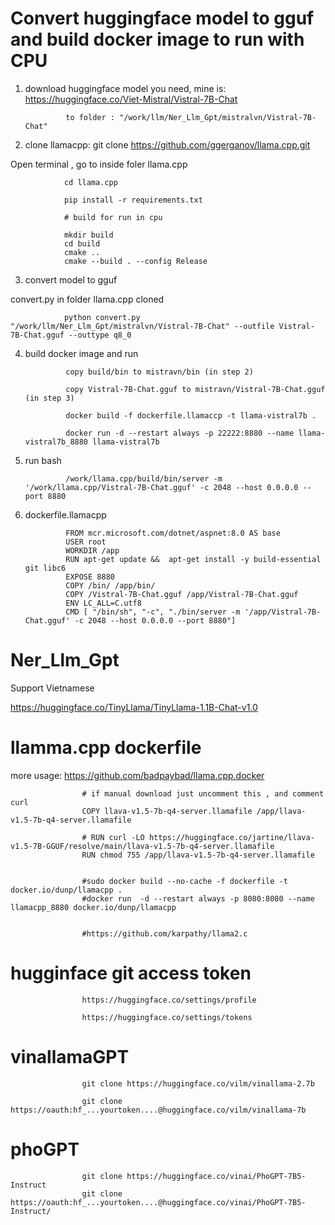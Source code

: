
# Convert huggingface model to gguf and build docker image to run with CPU

1. download huggingface model you need, mine is: https://huggingface.co/Viet-Mistral/Vistral-7B-Chat

                to folder : "/work/llm/Ner_Llm_Gpt/mistralvn/Vistral-7B-Chat"

2. clone llamacpp: git clone https://github.com/ggerganov/llama.cpp.git

Open terminal , go to inside foler llama.cpp

                cd llama.cpp

                pip install -r requirements.txt

                # build for run in cpu

                mkdir build
                cd build
                cmake ..
                cmake --build . --config Release

3. convert model to gguf

convert.py in folder llama.cpp cloned

                python convert.py "/work/llm/Ner_Llm_Gpt/mistralvn/Vistral-7B-Chat" --outfile Vistral-7B-Chat.gguf --outtype q8_0

4. build docker image and run

                
                copy build/bin to mistravn/bin (in step 2)

                copy Vistral-7B-Chat.gguf to mistravn/Vistral-7B-Chat.gguf (in step 3)

                docker build -f dockerfile.llamaccp -t llama-vistral7b .

                docker run -d --restart always -p 22222:8880 --name llama-vistral7b_8880 llama-vistral7b

5. run bash 

                /work/llama.cpp/build/bin/server -m '/work/llama.cpp/Vistral-7B-Chat.gguf' -c 2048 --host 0.0.0.0 --port 8880

6. dockerfile.llamacpp

                FROM mcr.microsoft.com/dotnet/aspnet:8.0 AS base
                USER root
                WORKDIR /app 
                RUN apt-get update &&  apt-get install -y build-essential git libc6
                EXPOSE 8880
                COPY /bin/ /app/bin/
                COPY /Vistral-7B-Chat.gguf /app/Vistral-7B-Chat.gguf
                ENV LC_ALL=C.utf8
                CMD [ "/bin/sh", "-c", "./bin/server -m '/app/Vistral-7B-Chat.gguf' -c 2048 --host 0.0.0.0 --port 8880"]

# Ner_Llm_Gpt

Support Vietnamese 

https://huggingface.co/TinyLlama/TinyLlama-1.1B-Chat-v1.0


# llamma.cpp dockerfile

more usage: https://github.com/badpaybad/llama.cpp.docker 

                    # if manual download just uncomment this , and comment curl
                    COPY llava-v1.5-7b-q4-server.llamafile /app/llava-v1.5-7b-q4-server.llamafile

                    # RUN curl -LO https://huggingface.co/jartine/llava-v1.5-7B-GGUF/resolve/main/llava-v1.5-7b-q4-server.llamafile
                    RUN chmod 755 /app/llava-v1.5-7b-q4-server.llamafile


                    #sudo docker build --no-cache -f dockerfile -t docker.io/dunp/llamacpp .
                    #docker run  -d --restart always -p 8080:8080 --name llamacpp_8880 docker.io/dunp/llamacpp


                    #https://github.com/karpathy/llama2.c 

# hugginface git access token 

                    https://huggingface.co/settings/profile

                    https://huggingface.co/settings/tokens 

# vinallamaGPT

                    git clone https://huggingface.co/vilm/vinallama-2.7b     

                    git clone https://oauth:hf_...yourtoken....@huggingface.co/vilm/vinallama-7b  


# phoGPT


                    git clone https://huggingface.co/vinai/PhoGPT-7B5-Instruct
                    git clone https://oauth:hf_...yourtoken....@huggingface.co/vinai/PhoGPT-7B5-Instruct/               


